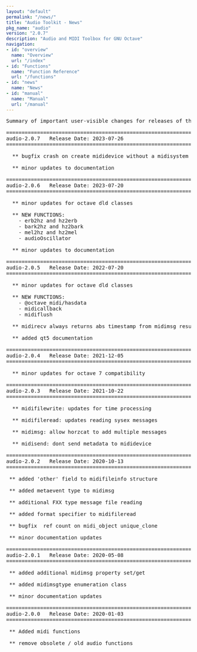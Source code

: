 ```yaml
---
layout: "default"
permalink: "/news/"
title: "Audio Toolkit - News"
pkg_name: "audio"
version: "2.0.7"
description: "Audio and MIDI Toolbox for GNU Octave"
navigation:
- id: "overview"
  name: "Overview"
  url: "/index"
- id: "Functions"
  name: "Function Reference"
  url: "/functions"
- id: "news"
  name: "News"
- id: "manual"
  name: "Manual"
  url: "/manual"
---
```

<pre>
Summary of important user-visible changes for releases of the audio package

===============================================================================
audio-2.0.7   Release Date: 2023-07-26
===============================================================================

  ** bugfix crash on create mididevice without a midisystem

  ** minor updates to documentation

===============================================================================
audio-2.0.6   Release Date: 2023-07-20
===============================================================================

  ** minor updates for octave dld classes

  ** NEW FUNCTIONS:
    - erb2hz and hz2erb
    - bark2hz and hz2bark
    - mel2hz and hz2mel
    - audioOscillator

  ** minor updates to documentation

===============================================================================
audio-2.0.5   Release Date: 2022-07-20
===============================================================================

  ** minor updates for octave dld classes

  ** NEW FUNCTIONS:
    - @octave_midi/hasdata
    - midicallback
    - midiflush

  ** midirecv always returns abs timestamp from midimsg results

  ** added qt5 documentation

===============================================================================
audio-2.0.4   Release Date: 2021-12-05
===============================================================================

  ** minor updates for octave 7 compatibility

===============================================================================
audio-2.0.3   Release Date: 2021-10-22
===============================================================================

  ** midifilewrite: updates for time processing

  ** midifileread: updates reading sysex messages

  ** midimsg: allow horzcat to add multiple messages

  ** midisend: dont send metadata to mididevice

===============================================================================
audio-2.0.2   Release Date: 2020-10-13
===============================================================================

 ** added 'other' field to midifileinfo structure

 ** added metaevent type to midimsg

 ** additional FXX type message file reading

 ** added format specifier to midifileread

 ** bugfix  ref count on midi_object unique_clone

 ** minor documentation updates

===============================================================================
audio-2.0.1   Release Date: 2020-05-08
===============================================================================

 ** added additional midimsg property set/get

 ** added midimsgtype enumeration class

 ** minor documentation updates

===============================================================================
audio-2.0.0   Release Date: 2020-01-03
===============================================================================

 ** Added midi functions

 ** remove obsolete / old audio functions
</pre>
